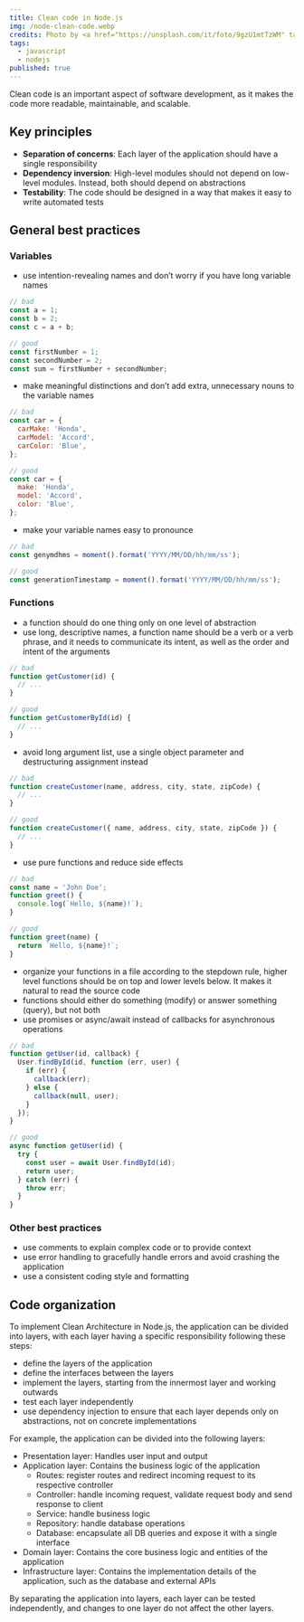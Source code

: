```yaml
---
title: Clean code in Node.js
img: /node-clean-code.webp
credits: Photo by <a href="https://unsplash.com/it/foto/9gzU1mtTzWM" target="_blank">Crystal de Passillé-Chabot</a> on <a href="https://unsplash.com/" target="_blank">Unsplash</a>
tags:
  - javascript
  - nodejs
published: true
---
```


Clean code is an important aspect of software development, as it makes the code more readable, maintainable, and scalable.

<!--more-->

## Key principles

- **Separation of concerns**: Each layer of the application should have a single responsibility
- **Dependency inversion**: High-level modules should not depend on low-level modules. Instead, both should depend on abstractions
- **Testability**: The code should be designed in a way that makes it easy to write automated tests

## General best practices

### Variables

- use intention-revealing names and don’t worry if you have long variable names

```js
// bad
const a = 1;
const b = 2;
const c = a + b;

// good
const firstNumber = 1;
const secondNumber = 2;
const sum = firstNumber + secondNumber;
```

- make meaningful distinctions and don’t add extra, unnecessary nouns to the variable names

```js
// bad
const car = {
  carMake: 'Honda',
  carModel: 'Accord',
  carColor: 'Blue',
};

// good
const car = {
  make: 'Honda',
  model: 'Accord',
  color: 'Blue',
};
```

- make your variable names easy to pronounce

```js
// bad
const genymdhms = moment().format('YYYY/MM/DD/hh/mm/ss');

// good
const generationTimestamp = moment().format('YYYY/MM/DD/hh/mm/ss');
```

### Functions

- a function should do one thing only on one level of abstraction
- use long, descriptive names, a function name should be a verb or a verb phrase, and it needs to communicate its intent, as well as the order and intent of the arguments

```js
// bad
function getCustomer(id) {
  // ...
}

// good
function getCustomerById(id) {
  // ...
}
```

- avoid long argument list, use a single object parameter and destructuring assignment instead

```js
// bad
function createCustomer(name, address, city, state, zipCode) {
  // ...
}

// good
function createCustomer({ name, address, city, state, zipCode }) {
  // ...
}
```

- use pure functions and reduce side effects

```js
// bad
const name = 'John Doe';
function greet() {
  console.log(`Hello, ${name}!`);
}

// good
function greet(name) {
  return `Hello, ${name}!`;
}
```

- organize your functions in a file according to the stepdown rule, higher level functions should be on top and lower levels below. It makes it natural to read the source code
- functions should either do something (modify) or answer something (query), but not both
- use promises or async/await instead of callbacks for asynchronous operations

```js
// bad
function getUser(id, callback) {
  User.findById(id, function (err, user) {
    if (err) {
      callback(err);
    } else {
      callback(null, user);
    }
  });
}

// good
async function getUser(id) {
  try {
    const user = await User.findById(id);
    return user;
  } catch (err) {
    throw err;
  }
}
```

### Other best practices

- use comments to explain complex code or to provide context
- use error handling to gracefully handle errors and avoid crashing the application
- use a consistent coding style and formatting

## Code organization

To implement Clean Architecture in Node.js, the application can be divided into layers, with each layer having a specific responsibility following these steps:

- define the layers of the application
- define the interfaces between the layers
- implement the layers, starting from the innermost layer and working outwards
- test each layer independently
- use dependency injection to ensure that each layer depends only on abstractions, not on concrete implementations

For example, the application can be divided into the following layers:

- Presentation layer: Handles user input and output
- Application layer: Contains the business logic of the application
  - Routes: register routes and redirect incoming request to its respective controller
  - Controller: handle incoming request, validate request body and send response to client
  - Service: handle business logic
  - Repository: handle database operations
  - Database: encapsulate all DB queries and expose it with a single interface
- Domain layer: Contains the core business logic and entities of the application
- Infrastructure layer: Contains the implementation details of the application, such as the database and external APIs

By separating the application into layers, each layer can be tested independently, and changes to one layer do not affect the other layers.
